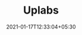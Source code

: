 ---
title: "Uplabs"
date: 2021-01-17T12:33:04+05:30
description: "UpLabs curates the best of design & development inspiration, resources and freebies. Every day!"
weight: 2
link: https://www.uplabs.com/
repo: https://www.uplabs.com/
pinned: false
thumb: sites/uplabs.svg
---